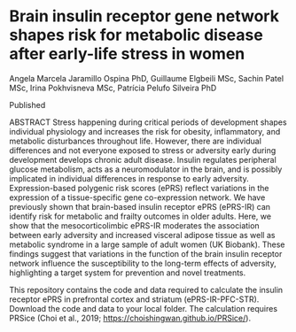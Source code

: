 # Brain insulin receptor gene network shapes risk for metabolic disease after early-life stress in women

Angela Marcela Jaramillo Ospina PhD, Guillaume Elgbeili MSc, Sachin Patel MSc, Irina Pokhvisneva MSc, Patrícia Pelufo Silveira PhD

Published

ABSTRACT
Stress happening during critical periods of development shapes individual physiology and increases the risk for obesity, inflammatory, and metabolic disturbances throughout life. However, there are individual differences and not everyone exposed to stress or adversity early during development develops chronic adult disease. Insulin regulates peripheral glucose metabolism, acts as a neuromodulator in the brain, and is possibly implicated in individual differences in response to early adversity. Expression-based polygenic risk scores (ePRS) reflect variations in the expression of a tissue-specific gene co-expression network. We have previously shown that brain-based insulin receptor ePRS (ePRS-IR) can identify risk for metabolic and frailty outcomes in older adults. Here, we show that the mesocorticolimbic ePRS-IR moderates the association between early adversity and increased visceral adipose tissue as well as metabolic syndrome in a large sample of adult women (UK Biobank). These findings suggest that variations in the function of the brain insulin receptor network influence the susceptibility to the long-term effects of adversity, highlighting a target system for prevention and novel treatments.

This repository contains the code and data required to calculate the insulin receptor ePRS in prefrontal cortex and striatum (ePRS-IR-PFC-STR). Download the code and data to your local folder. The calculation requires PRSice (Choi et al., 2019; https://choishingwan.github.io/PRSice/).
